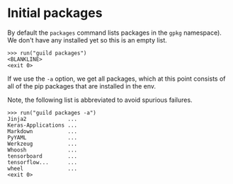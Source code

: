 # Initial packages

By default the `packages` command lists packages in the `gpkg`
namespace). We don't have any installed yet so this is an empty list.

    >>> run("guild packages")
    <BLANKLINE>
    <exit 0>

If we use the `-a` option, we get all packages, which at this point
consists of all of the pip packages that are installed in the env.

Note, the following list is abbreviated to avoid spurious failures.

    >>> run("guild packages -a")
    Jinja2             ...
    Keras-Applications ...
    Markdown           ...
    PyYAML             ...
    Werkzeug           ...
    Whoosh             ...
    tensorboard        ...
    tensorflow...      ...
    wheel              ...
    <exit 0>
